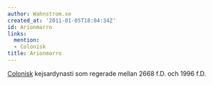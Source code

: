 ```yaml
---
author: Wahnstrom.se
created_at: '2011-01-05T18:04:34Z'
id: Arionmarro
links:
  mention:
  - Colonisk
title: Arionmarro
---
```


[Colonisk] kejsardynasti som regerade mellan 2668 f.D. och 1996 f.D.

  [Colonisk]: Colonisk